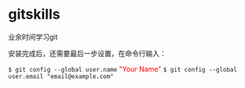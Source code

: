 # gitskills
业余时间学习git

安装完成后，还需要最后一步设置，在命令行输入：

`$ git config --global user.name` <font color='red'>"Your Name"</font>
`$ git config --global user.email "email@example.com"`
